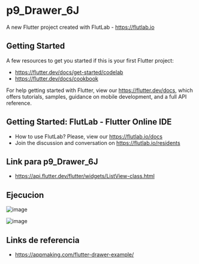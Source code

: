 # p9_Drawer_6J

A new Flutter project created with FlutLab - https://flutlab.io

## Getting Started

A few resources to get you started if this is your first Flutter project:

- https://flutter.dev/docs/get-started/codelab
- https://flutter.dev/docs/cookbook

For help getting started with Flutter, view our
https://flutter.dev/docs, which offers tutorials,
samples, guidance on mobile development, and a full API reference.

## Getting Started: FlutLab - Flutter Online IDE

- How to use FlutLab? Please, view our https://flutlab.io/docs
- Join the discussion and conversation on https://flutlab.io/residents

## Link para p9_Drawer_6J
- https://api.flutter.dev/flutter/widgets/ListView-class.html
  
## Ejecucion
![image](https://github.com/JazLopezMartinez/p9_Drawer_6j/assets/143547919/53f8b2f5-d028-4f55-a7b4-06a989bdac0f)

![image](https://github.com/JazLopezMartinez/p9_Drawer_6j/assets/143547919/fe85f48b-fefe-4f71-8fee-76e6973430c3)

## Links de referencia

- https://appmaking.com/flutter-drawer-example/

